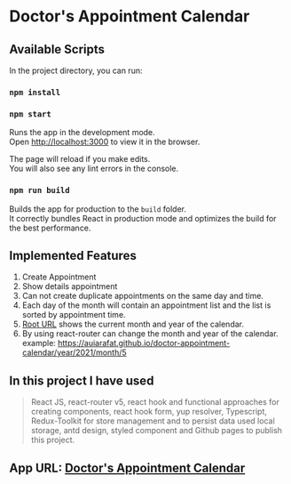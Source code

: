 # Doctor's Appointment Calendar

## Available Scripts

In the project directory, you can run:
### `npm install`
### `npm start`

Runs the app in the development mode.<br />
Open [http://localhost:3000](http://localhost:3000) to view it in the browser.

The page will reload if you make edits.<br />
You will also see any lint errors in the console.

### `npm run build`

Builds the app for production to the `build` folder.<br />
It correctly bundles React in production mode and optimizes the build for the best performance.

## Implemented Features
1. Create Appointment
2. Show details appointment
3. Can not create duplicate appointments on the same day and time.
4. Each day of the month will contain an appointment list and the list is sorted by appointment time.
5. [Root URL](https://auiarafat.github.io/doctor-appointment-calendar/) shows the current month and year of the calendar.
6. By using react-router can change the month and year of the calendar. 
example: https://auiarafat.github.io/doctor-appointment-calendar/year/2021/month/5

## In this project I have used
> React JS, react-router v5, react hook and functional approaches for creating components, 
react hook form, yup resolver, Typescript, Redux-Toolkit for store management and to persist data used local storage, antd design, styled component 
and Github pages to publish this project.

## App URL: [Doctor's Appointment Calendar](https://auiarafat.github.io/doctor-appointment-calendar/)
